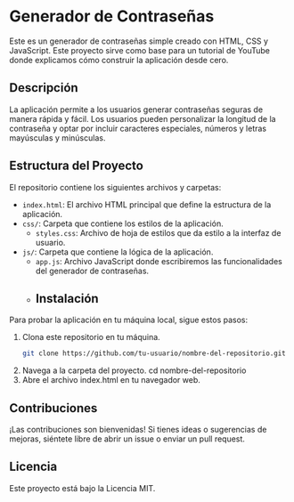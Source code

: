 # Generador de Contraseñas

Este es un generador de contraseñas simple creado con HTML, CSS y JavaScript. Este proyecto sirve como base para un tutorial de YouTube donde explicamos cómo construir la aplicación desde cero.
## Descripción

La aplicación permite a los usuarios generar contraseñas seguras de manera rápida y fácil. Los usuarios pueden personalizar la longitud de la contraseña y optar por incluir caracteres especiales, números y letras mayúsculas y minúsculas.
## Estructura del Proyecto

El repositorio contiene los siguientes archivos y carpetas:

- `index.html`: El archivo HTML principal que define la estructura de la aplicación.
- `css/`: Carpeta que contiene los estilos de la aplicación.
  - `styles.css`: Archivo de hoja de estilos que da estilo a la interfaz de usuario.
- `js/`: Carpeta que contiene la lógica de la aplicación.
  - `app.js`: Archivo JavaScript donde escribiremos las funcionalidades del generador de contraseñas.
  - ## Instalación

Para probar la aplicación en tu máquina local, sigue estos pasos:

1. Clona este repositorio en tu máquina.
   ```bash
   git clone https://github.com/tu-usuario/nombre-del-repositorio.git   
2. Navega a la carpeta del proyecto.
cd nombre-del-repositorio
4. Abre el archivo index.html en tu navegador web.

## Contribuciones

¡Las contribuciones son bienvenidas! Si tienes ideas o sugerencias de mejoras, siéntete libre de abrir un issue o enviar un pull request.
## Licencia
Este proyecto está bajo la Licencia MIT.
